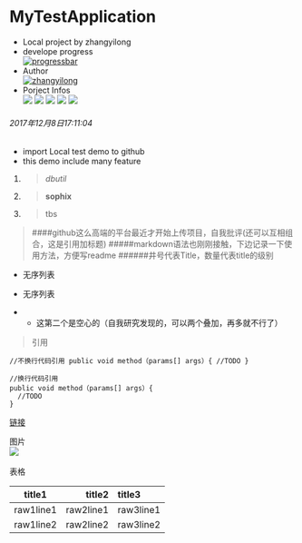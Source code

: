 # MyTestApplication
- Local project by zhangyilong  
- develope progress  
[![progressbar](http://progressed.io/bar/1?title=progressed)](https://www.baidu.com)  
- Author  
[![zhangyilong](https://img.shields.io/badge/zhang-yilong-green.svg?style=for-the-badge)]()  
- Porject Infos  
[![](https://img.shields.io/github/issues/316011989/MyTestApplication.svg)](https://github.com/316011989/MyTestApplication/issues)
[![](https://img.shields.io/github/forks/316011989/MyTestApplication.svg)](https://github.com/316011989/MyTestApplication/network)
[![](https://img.shields.io/github/stars/316011989/MyTestApplication.svg)](https://github.com/316011989/MyTestApplication/stargazers)
[![](https://travis-ci.org/316011989/MyTestApplication.svg?branch=master)](https://travis-ci.org/316011989/MyTestApplication)
[![](https://img.shields.io/github/release/316011989/MyTestApplication.svg)](https://github.com/316011989/MyTestApplication/releases)
  
  
###### 2017年12月8日17:11:04
- import Local test demo to github
- this demo include many feature
1. >*dbutil*
2. >**sophix**
3. >tbs
  
> ####github这么高端的平台最近才开始上传项目，自我批评(还可以互相组合，这是引用加标题)
#####markdown语法也刚刚接触，下边记录一下使用方法，方便写readme
######井号代表Title，数量代表title的级别

- 无序列表
* 无序列表
- - 这第二个是空心的（自我研究发现的，可以两个叠加，再多就不行了）

> 引用 

`
//不换行代码引用
public void method（params[] args）{
  //TODO
}
 `
   
   
```
//换行代码引用
public void method（params[] args）{
  //TODO
}
```

[链接](http://www.baidu.com)  

图片  
![](https://avatars2.githubusercontent.com/u/5856754?s=40&v=4)    

表格  

|title1|title2|title3|
|:--:|--:|:--|
|raw1line1|raw2line1|raw3line1|
|raw1line2|raw2line2|raw3line2|


